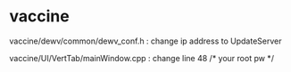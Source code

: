 # vaccine
vaccine/dewv/common/dewv_conf.h : change ip address to UpdateServer 

vaccine/UI/VertTab/mainWindow.cpp : change line 48 /* your root pw */
